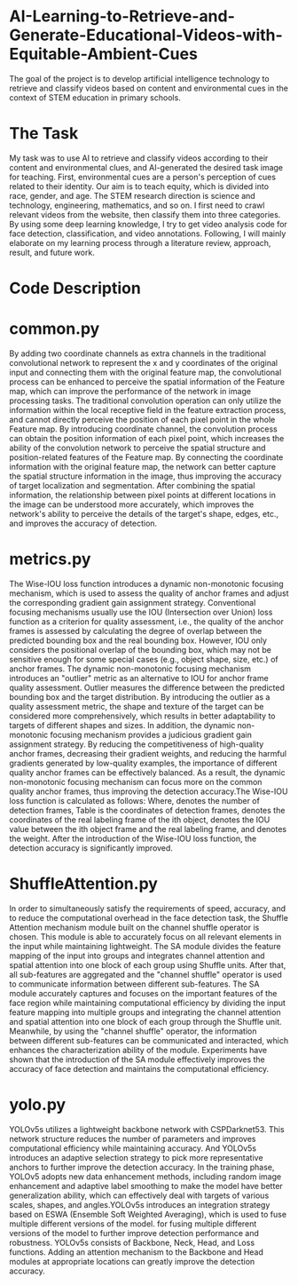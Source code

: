 # AI-Learning-to-Retrieve-and-Generate-Educational-Videos-with-Equitable-Ambient-Cues
The goal of the project is to develop artificial intelligence technology to retrieve and classify videos based on content and environmental cues in the context of STEM education in primary schools.
# The Task
My task was to use AI to retrieve and classify videos according to their content and environmental clues, and AI-generated the desired task image for teaching. First, environmental cues are a person's perception of cues related to their identity. Our aim is to teach equity, which is divided into race, gender, and age. The STEM research direction is science and technology, engineering, mathematics, and so on. I first need to crawl relevant videos from the website, then classify them into three categories.  By using some deep learning knowledge, I try to get video analysis code for face detection, classification, and video annotations. Following, I will mainly elaborate on my learning process through a literature review, approach, result, and future work.

# Code Description
# common.py
By adding two coordinate channels as extra channels in the traditional convolutional network to represent the x and y coordinates of the original input and connecting them with the original feature map, the convolutional process can be enhanced to perceive the spatial information of the Feature map, which can improve the performance of the network in image processing tasks.
The traditional convolution operation can only utilize the information within the local receptive field in the feature extraction process, and cannot directly perceive the position of each pixel point in the whole Feature map. By introducing coordinate channel, the convolution process can obtain the position information of each pixel point, which increases the ability of the convolution network to perceive the spatial structure and position-related features of the Feature map.
By connecting the coordinate information with the original feature map, the network can better capture the spatial structure information in the image, thus improving the accuracy of target localization and segmentation. After combining the spatial information, the relationship between pixel points at different locations in the image can be understood more accurately, which improves the network's ability to perceive the details of the target's shape, edges, etc., and improves the accuracy of detection.

# metrics.py
The Wise-IOU loss function introduces a dynamic non-monotonic focusing mechanism, which is used to assess the quality of anchor frames and adjust the corresponding gradient gain assignment strategy. Conventional focusing mechanisms usually use the IOU (Intersection over Union) loss function as a criterion for quality assessment, i.e., the quality of the anchor frames is assessed by calculating the degree of overlap between the predicted bounding box and the real bounding box. However, IOU only considers the positional overlap of the bounding box, which may not be sensitive enough for some special cases (e.g., object shape, size, etc.) of anchor frames.
The dynamic non-monotonic focusing mechanism introduces an "outlier" metric as an alternative to IOU for anchor frame quality assessment. Outlier measures the difference between the predicted bounding box and the target distribution. By introducing the outlier as a quality assessment metric, the shape and texture of the target can be considered more comprehensively, which results in better adaptability to targets of different shapes and sizes.
In addition, the dynamic non-monotonic focusing mechanism provides a judicious gradient gain assignment strategy. By reducing the competitiveness of high-quality anchor frames, decreasing their gradient weights, and reducing the harmful gradients generated by low-quality examples, the importance of different quality anchor frames can be effectively balanced. As a result, the dynamic non-monotonic focusing mechanism can focus more on the common quality anchor frames, thus improving the detection accuracy.The Wise-IOU loss function is calculated as follows:
Where, denotes the number of detection frames, Table is the coordinates of detection frames, denotes the coordinates of the real labeling frame of the ith object, denotes the IOU value between the ith object frame and the real labeling frame, and denotes the weight. After the introduction of the Wise-IOU loss function, the detection accuracy is significantly improved.

# ShuffleAttention.py
In order to simultaneously satisfy the requirements of speed, accuracy, and to reduce the computational overhead in the face detection task, the Shuffle Attention mechanism module built on the channel shuffle operator is chosen. This module is able to accurately focus on all relevant elements in the input while maintaining lightweight.
The SA module divides the feature mapping of the input into groups and integrates channel attention and spatial attention into one block of each group using Shuffle units. After that, all sub-features are aggregated and the "channel shuffle" operator is used to communicate information between different sub-features.
The SA module accurately captures and focuses on the important features of the face region while maintaining computational efficiency by dividing the input feature mapping into multiple groups and integrating the channel attention and spatial attention into one block of each group through the Shuffle unit. Meanwhile, by using the "channel shuffle" operator, the information between different sub-features can be communicated and interacted, which enhances the characterization ability of the module.
Experiments have shown that the introduction of the SA module effectively improves the accuracy of face detection and maintains the computational efficiency.

# yolo.py
YOLOv5s utilizes a lightweight backbone network with CSPDarknet53. This network structure reduces the number of parameters and improves computational efficiency while maintaining accuracy. And YOLOv5s introduces an adaptive selection strategy to pick more representative anchors to further improve the detection accuracy. In the training phase, YOLOv5 adopts new data enhancement methods, including random image enhancement and adaptive label smoothing to make the model have better generalization ability, which can effectively deal with targets of various scales, shapes, and angles.YOLOv5s introduces an integration strategy based on ESWA (Ensemble Soft Weighted Averaging), which is used to fuse multiple different versions of the model. for fusing multiple different versions of the model to further improve detection performance and robustness.
YOLOv5s consists of Backbone, Neck, Head, and Loss functions. Adding an attention mechanism to the Backbone and Head modules at appropriate locations can greatly improve the detection accuracy.
